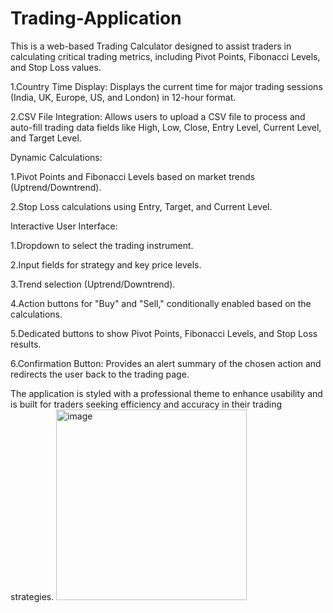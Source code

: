 # Trading-Application
This is a web-based Trading Calculator designed to assist traders in calculating critical trading metrics, including Pivot Points, Fibonacci Levels, and Stop Loss values.

1.Country Time Display: Displays the current time for major trading sessions (India, UK, Europe, US, and London) in 12-hour format.

2.CSV File Integration: Allows users to upload a CSV file to process and auto-fill trading data fields like High, Low, Close, Entry Level, Current Level, and Target Level.

Dynamic Calculations:

1.Pivot Points and Fibonacci Levels based on market trends (Uptrend/Downtrend).

2.Stop Loss calculations using Entry, Target, and Current Level.

Interactive User Interface:

1.Dropdown to select the trading instrument.

2.Input fields for strategy and key price levels.

3.Trend selection (Uptrend/Downtrend).

4.Action buttons for "Buy" and "Sell," conditionally enabled based on the calculations.

5.Dedicated buttons to show Pivot Points, Fibonacci Levels, and Stop Loss results.

6.Confirmation Button: Provides an alert summary of the chosen action and redirects the user back to the trading page.

The application is styled with a professional theme to enhance usability and is built for traders seeking efficiency and accuracy in their trading strategies.
<img width="305" alt="image" src="https://github.com/user-attachments/assets/86c2ec71-3a89-4137-b27b-23f1ad8365bd" />

